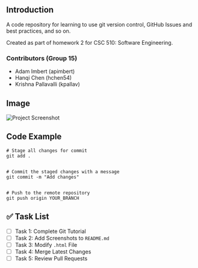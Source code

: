 ## Introduction
A code repository for learning to use git version control, GitHub Issues and best practices, and so on.

Created as part of homework 2 for CSC 510: Software Engineering.
### Contributors (Group 15)
- Adam Imbert (apimbert)
- Hanqi Chen (hchen54) 
- Krishna Pallavalli (kpallav)

## Image
![Project Screenshot](path/to/your/image.png)

## Code Example
```
# Stage all changes for commit
git add .


# Commit the staged changes with a message
git commit -m "Add changes"


# Push to the remote repository
git push origin YOUR_BRANCH
```

## ✅ Task List
- [ ] Task 1: Complete Git Tutorial
- [ ] Task 2: Add Screenshots to `README.md`
- [ ] Task 3: Modify `.html` File
- [ ] Task 4: Merge Latest Changes
- [ ] Task 5: Review Pull Requests